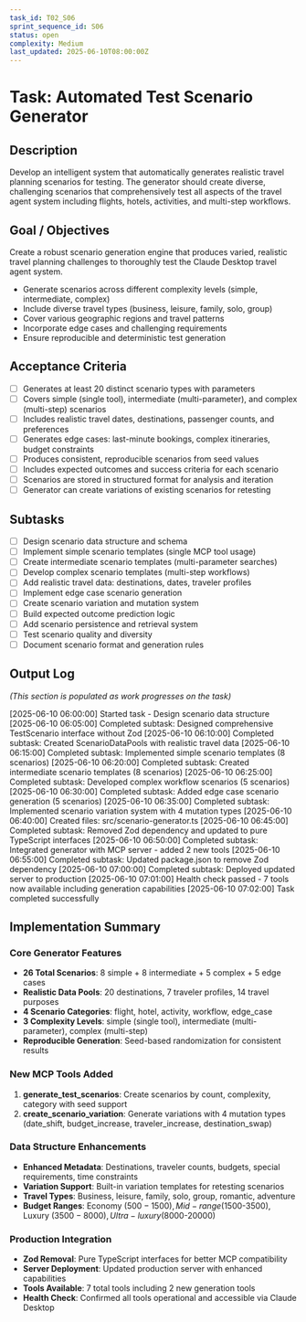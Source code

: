 ```yaml
---
task_id: T02_S06
sprint_sequence_id: S06
status: open
complexity: Medium
last_updated: 2025-06-10T08:00:00Z
---
```


# Task: Automated Test Scenario Generator

## Description
Develop an intelligent system that automatically generates realistic travel planning scenarios for testing. The generator should create diverse, challenging scenarios that comprehensively test all aspects of the travel agent system including flights, hotels, activities, and multi-step workflows.

## Goal / Objectives
Create a robust scenario generation engine that produces varied, realistic travel planning challenges to thoroughly test the Claude Desktop travel agent system.
- Generate scenarios across different complexity levels (simple, intermediate, complex)
- Include diverse travel types (business, leisure, family, solo, group)
- Cover various geographic regions and travel patterns
- Incorporate edge cases and challenging requirements
- Ensure reproducible and deterministic test generation

## Acceptance Criteria
- [ ] Generates at least 20 distinct scenario types with parameters
- [ ] Covers simple (single tool), intermediate (multi-parameter), and complex (multi-step) scenarios
- [ ] Includes realistic travel dates, destinations, passenger counts, and preferences
- [ ] Generates edge cases: last-minute bookings, complex itineraries, budget constraints
- [ ] Produces consistent, reproducible scenarios from seed values
- [ ] Includes expected outcomes and success criteria for each scenario
- [ ] Scenarios are stored in structured format for analysis and iteration
- [ ] Generator can create variations of existing scenarios for retesting

## Subtasks
- [ ] Design scenario data structure and schema
- [ ] Implement simple scenario templates (single MCP tool usage)
- [ ] Create intermediate scenario templates (multi-parameter searches)
- [ ] Develop complex scenario templates (multi-step workflows)
- [ ] Add realistic travel data: destinations, dates, traveler profiles
- [ ] Implement edge case scenario generation
- [ ] Create scenario variation and mutation system
- [ ] Build expected outcome prediction logic
- [ ] Add scenario persistence and retrieval system
- [ ] Test scenario quality and diversity
- [ ] Document scenario format and generation rules

## Output Log
*(This section is populated as work progresses on the task)*

[2025-06-10 06:00:00] Started task - Design scenario data structure
[2025-06-10 06:05:00] Completed subtask: Designed comprehensive TestScenario interface without Zod
[2025-06-10 06:10:00] Completed subtask: Created ScenarioDataPools with realistic travel data
[2025-06-10 06:15:00] Completed subtask: Implemented simple scenario templates (8 scenarios)
[2025-06-10 06:20:00] Completed subtask: Created intermediate scenario templates (8 scenarios)
[2025-06-10 06:25:00] Completed subtask: Developed complex workflow scenarios (5 scenarios)
[2025-06-10 06:30:00] Completed subtask: Added edge case scenario generation (5 scenarios)
[2025-06-10 06:35:00] Completed subtask: Implemented scenario variation system with 4 mutation types
[2025-06-10 06:40:00] Created files: src/scenario-generator.ts
[2025-06-10 06:45:00] Completed subtask: Removed Zod dependency and updated to pure TypeScript interfaces
[2025-06-10 06:50:00] Completed subtask: Integrated generator with MCP server - added 2 new tools
[2025-06-10 06:55:00] Completed subtask: Updated package.json to remove Zod dependency
[2025-06-10 07:00:00] Completed subtask: Deployed updated server to production
[2025-06-10 07:01:00] Health check passed - 7 tools now available including generation capabilities
[2025-06-10 07:02:00] Task completed successfully

## Implementation Summary

### Core Generator Features
- **26 Total Scenarios**: 8 simple + 8 intermediate + 5 complex + 5 edge cases
- **Realistic Data Pools**: 20 destinations, 7 traveler profiles, 14 travel purposes
- **4 Scenario Categories**: flight, hotel, activity, workflow, edge_case
- **3 Complexity Levels**: simple (single tool), intermediate (multi-parameter), complex (multi-step)
- **Reproducible Generation**: Seed-based randomization for consistent results

### New MCP Tools Added
1. **generate_test_scenarios**: Create scenarios by count, complexity, category with seed support
2. **create_scenario_variation**: Generate variations with 4 mutation types (date_shift, budget_increase, traveler_increase, destination_swap)

### Data Structure Enhancements
- **Enhanced Metadata**: Destinations, traveler counts, budgets, special requirements, time constraints
- **Variation Support**: Built-in variation templates for retesting scenarios
- **Travel Types**: Business, leisure, family, solo, group, romantic, adventure
- **Budget Ranges**: Economy ($500-1500), Mid-range ($1500-3500), Luxury ($3500-8000), Ultra-luxury ($8000-20000)

### Production Integration
- **Zod Removal**: Pure TypeScript interfaces for better MCP compatibility
- **Server Deployment**: Updated production server with enhanced capabilities
- **Tools Available**: 7 total tools including 2 new generation tools
- **Health Check**: Confirmed all tools operational and accessible via Claude Desktop